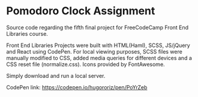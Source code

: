 # Pomodoro Clock Assignment

Source code regarding the fifth final project for FreeCodeCamp Front End Libraries course.

Front End Libraries Projects were built with HTML(Haml), SCSS, JS/jQuery and React using CodePen. For local viewing purposes, SCSS files were manually modified to CSS, added media queries for different devices and a CSS reset file (normalize.css). Icons provided by FontAwesome.

Simply download and run a local server.

CodePen link: https://codepen.io/hugororiz/pen/PoYrZeb

